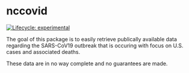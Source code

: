 
<!-- README.md is generated from README.Rmd. Please edit that file -->

# nccovid

<!-- badges: start -->

[![Lifecycle:
experimental](https://img.shields.io/badge/lifecycle-experimental-orange.svg)](https://www.tidyverse.org/lifecycle/#experimental)
<!-- badges: end -->

The goal of this package is to easily retrieve publically available data
regarding the SARS-CoV19 outbreak that is occuring with focus on U.S.
cases and associated deaths.

These data are in no way complete and no guarantees are made.
